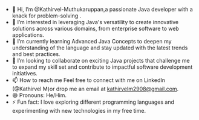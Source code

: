 - 👋 Hi, I’m @Kathirvel-Muthukaruppan,a passionate Java developer with a knack for problem-solving .
- 👀 I’m interested in leveraging Java's versatility to create innovative solutions across various domains, from enterprise software to web applications.
- 🌱 I’m currently learning Advanced Java Concepts to deepen my understanding of the language and stay updated with the latest trends and best practices.
- 💞️ I’m looking to collaborate on exciting Java projects that challenge me to expand my skill set and contribute to impactful software development initiatives.
- 📫 How to reach me Feel free to connect with me on LinkedIn (@Kathirvel M)or drop me an email at kathirvelm2908@gmail.com.
- 😄 Pronouns: He/Him.
- ⚡ Fun fact:  I love exploring different programming languages and experimenting with new technologies in my free time.

<!---
Kathirvel-Muthukaruppan/Kathirvel-Muthukaruppan is a ✨ special ✨ repository because its `README.md` (this file) appears on your GitHub profile.
You can click the Preview link to take a look at your changes.
--->
